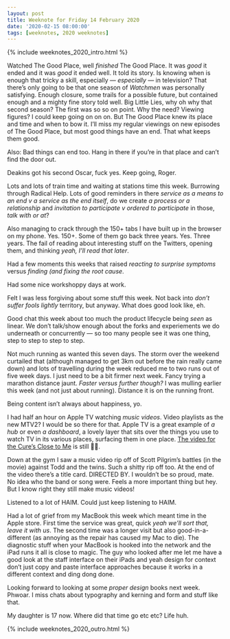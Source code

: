 ```yaml
---
layout: post
title: Weeknote for Friday 14 February 2020
date: '2020-02-15 08:00:00'
tags: [weeknotes, 2020 weeknotes]
---
```

{% include weeknotes_2020_intro.html %}

Watched The Good Place, well _finished_ The Good Place. It was _good_ it ended and it was _good_ it ended well. It told its story. Is knowing when is enough that tricky a skill, especially — _especially_ — in television? That there’s only going to be that one season of _Watchmen_ was personally satisfying. Enough closure, some trails for a possible future, but contained enough and a mighty fine story told well. Big Little Lies, why oh why that second season? The first was so so on point. Why the need? Viewing figures? I could keep going on on on. But The Good Place knew its place and time and when to bow it. I’ll miss my regular viewings on new episodes of The Good Place, but most good things have an end. That what keeps them good.

Also: Bad things can end too. Hang in there if you’re in that place and can’t find the door out.

Deakins got his second Oscar, fuck yes. Keep going, Roger.
 
Lots and lots of train time and waiting at stations time this week. Burrowing through Radical Help. Lots of good reminders in there _service as a means to an end v a service as the end itself_, do we create _a process or a relationship_ and _invitation to participate v ordered to participate_ in those, _talk with or at_? 

Also managing to crack through the 150+ tabs I have built up in the browser on my phone. Yes. 150+. Some of them go back three years. Yes. Three years. The fail of reading about interesting stuff on the Twitters, opening them, and thinking _yeah, I’ll read that later_.

Had a few moments this weeks that raised _reacting to surprise symptoms_ versus _finding (and fixing the root cause_.

Had some nice workshoppy days at work.

Felt I was less forgiving about some stuff this week. Not back into _don’t suffer fools lightly_ territory, but anyway. What does good look like, eh.

Good chat this week about too much the product lifecycle being _seen_ as linear. We don’t talk/show enough about the forks and experiements we do underneath or concurrently — so too many people see it was one thing, step to step to step to step.

Not much running as wanted this seven days. The storm over the weekend curtailed that (although managed to get 3km out before the rain really came down) and lots of travelling during the week reduced me to two runs out of five week days. I just need to be a bit firmer next week. Fancy trying a marathon distance jaunt. _Faster versus further though?_ I was mulling earlier this week (and not just about running). Distance it is on the running front.

Being content isn’t always about happiness, yo.

I had half an hour on Apple TV watching _music videos_. Video playlists as the new MTV2? I would be so there for that. Apple TV is a great example of _a hub_ or even _a dashboard_, a lovely layer that sits over the things you use to watch TV in its various places, surfacing them in one place. [The video for the Cure’s Close to Me](https://youtu.be/BjvfIJstWeg) is still 👌🏼.

Down at the gym I saw a music video rip off of Scott Pilgrim’s battles (in the movie) against Todd and the twins. Such a shitty rip off too. At the end of the video there’s a title card. DIRECTED BY. I wouldn’t be so proud, mate. No idea who the band or song were. Feels a more important thing but hey. But I know right they still make music videos!

Listened to a lot of HAIM. Could just keep listening to HAIM.

Had a lot of grief from my MacBook this week which meant time in the Apple store. First time the service was great, quick _yeah we’ll sort that, leave it with us_. The second time was a longer visit but also good-in-a-different (as annoying as the repair has caused my Mac to die). The diagnostic stuff when your MacBook is hooked into the network and the iPad runs it all is close to magic. The guy who looked after me let me have a good look at the staff interface on their iPads and yeah design for context don’t just copy and paste interface approaches because it works in a different context and ding dong done.

Looking forward to looking at some _proper design_ books next week. Phwoar. I miss chats about typography and kerning and form and stuff like that.

My daughter is 17 now. Where did that time go etc etc? Life huh.

{% include weeknotes_2020_outro.html %}

